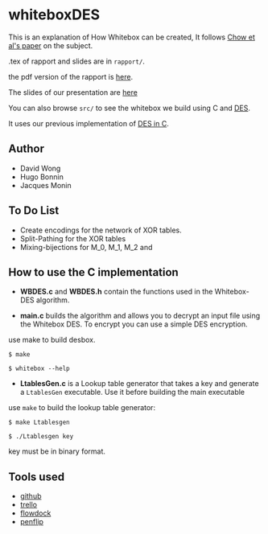 whiteboxDES
===========

This is an explanation of How Whitebox can be created,
It follows [Chow et al's paper][1] on the subject.

.tex of rapport and slides are in  `rapport/`.

the pdf version of the rapport is [here][2].

The slides of our presentation are [here][7]

You can also browse `src/` to see the whitebox we build using C and [DES][4].

It uses our previous implementation of [DES in C][5].

[1]: http://www.scs.carleton.ca/%7Epaulv/papers/whitedes1.ps
[2]: https://github.com/mimoo/whiteboxDES/blob/master/rapport/rapport.pdf
[4]: http://en.wikipedia.org/wiki/Data_Encryption_Standard
[5]: https://github.com/mimoo/DES
[7]: https://github.com/mimoo/whiteboxDES/blob/master/rapport/slides.pdf


Author
------

* David Wong
* Hugo Bonnin
* Jacques Monin
 
To Do List
----------

* Create encodings for the network of XOR tables.
* Split-Pathing for the XOR tables
* Mixing-bijections for M_0, M_1, M_2 and

How to use the C implementation
-------------------------------

* **WBDES.c** and **WBDES.h** contain the functions used in the Whitebox-DES algorithm.

* **main.c** builds the algorithm and allows you to decrypt an input file using the Whitebox DES. To encrypt you can use a simple DES encryption.

use make to build desbox.

    $ make
    
    $ whitebox --help

* **LtablesGen.c** is a Lookup table generator that takes a key and generate a `LtablesGen` executable. Use it before building the main executable

use `make` to build the lookup table generator:

    $ make Ltablesgen

    $ ./Ltablesgen key

key must be in binary format.

Tools used
----------

* [github][g]
* [trello][t]
* [flowdock][f]
* [penflip][p]

[g]: http://www.github.com
[t]: http://www.trello.com
[f]: http://www.flowdock.com
[p]: https://www.penflip.com/
